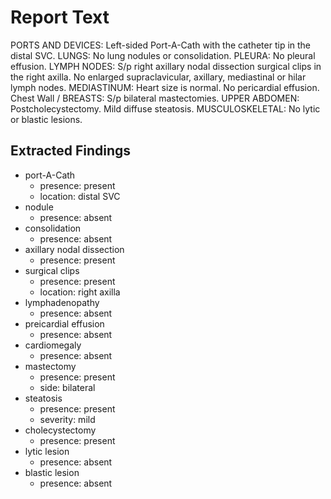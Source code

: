 # Report Text

PORTS AND DEVICES: Left-sided Port-A-Cath with the catheter tip in the distal SVC.
LUNGS: No lung nodules or consolidation.
PLEURA: No pleural effusion.
LYMPH NODES: S/p right axillary nodal dissection surgical clips in the right axilla. No enlarged supraclavicular, axillary, mediastinal or hilar lymph nodes.
MEDIASTINUM: Heart size is normal. No pericardial effusion.
Chest Wall / BREASTS: S/p bilateral mastectomies.
UPPER ABDOMEN: Postcholecystectomy. Mild diffuse steatosis.
MUSCULOSKELETAL: No lytic or blastic lesions.

## Extracted Findings

- port-A-Cath
  - presence: present
  - location: distal SVC
- nodule
  - presence: absent
- consolidation
  - presence: absent
- axillary nodal dissection
  - presence: present
- surgical clips
  - presence: present
  - location: right axilla
- lymphadenopathy
  - presence: absent
- preicardial effusion
  - presence: absent
- cardiomegaly
  - presence: absent
- mastectomy
  - presence: present
  - side: bilateral
- steatosis
  - presence: present
  - severity: mild
- cholecystectomy
  - presence: present
- lytic lesion
  - presence: absent
- blastic lesion
  - presence: absent
